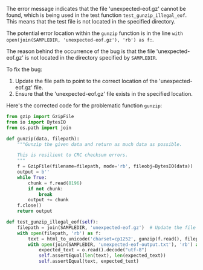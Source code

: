 The error message indicates that the file 'unexpected-eof.gz' cannot be found, which is being used in the test function `test_gunzip_illegal_eof`. This means that the test file is not located in the specified directory.

The potential error location within the `gunzip` function is in the line `with open(join(SAMPLEDIR, 'unexpected-eof.gz'), 'rb') as f:`. 

The reason behind the occurrence of the bug is that the file 'unexpected-eof.gz' is not located in the directory specified by `SAMPLEDIR`.

To fix the bug:
1. Update the file path to point to the correct location of the 'unexpected-eof.gz' file.
2. Ensure that the 'unexpected-eof.gz' file exists in the specified location.

Here's the corrected code for the problematic function `gunzip`:

```python
from gzip import GzipFile
from io import BytesIO
from os.path import join

def gunzip(data, filepath):
    """Gunzip the given data and return as much data as possible.

    This is resilient to CRC checksum errors.
    """
    f = GzipFile(filename=filepath, mode='rb', fileobj=BytesIO(data))
    output = b''
    while True:
        chunk = f.read(8196)
        if not chunk:
            break
        output += chunk
    f.close()
    return output

def test_gunzip_illegal_eof(self):
    filepath = join(SAMPLEDIR, 'unexpected-eof.gz')  # Update the file path
    with open(filepath, 'rb') as f:
        text = html_to_unicode('charset=cp1252', gunzip(f.read(), filepath))[1]
        with open(join(SAMPLEDIR, 'unexpected-eof-output.txt'), 'rb') as o:
            expected_text = o.read().decode("utf-8")
            self.assertEqual(len(text), len(expected_text))
            self.assertEqual(text, expected_text)
```